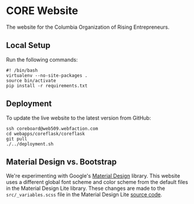 # CORE Website

The website for the Columbia Organization of Rising Entrepreneurs.

## Local Setup

Run the following commands:

```
#! /bin/bash
virtualenv --no-site-packages .
source bin/activate
pip install -r requirements.txt
```

## Deployment

To update the live website to the latest version from GitHub:

```
ssh coreboard@web509.webfaction.com
cd webapps/coreflask/coreflask
git pull
./../deployment.sh
```

## Material Design vs. Bootstrap

We're experimenting with Google's [Material Design](http://www.getmdl.io/index.html) library. This website uses a different global font scheme and color scheme from the default files in the Material Design Lite library. These changes are made to the `src/_variables.scss` file in the Material Design Lite [source code](https://github.com/google/material-design-lite).